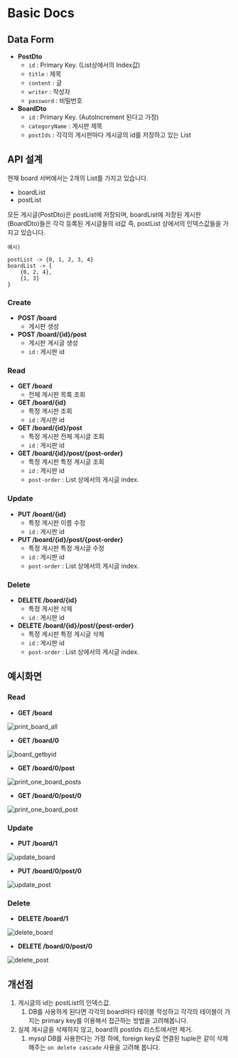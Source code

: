 # Basic Docs

## Data Form

- **PostDto**
    - `id` : Primary Key. (List상에서의 Index값)
    - `title` : 제목
    - `content` : 글
    - `writer` : 작성자
    - `password` : 비밀번호
- **BoardDto**
    - `id` : Primary Key. (AutoIncrement 된다고 가정)
    - `categoryName` : 게시판 제목
    - `postIds` : 각각의 게시판마다 게시글의 id를 저장하고 있는 List

## API 설계

현재 board 서버에서는 2개의 List를 가지고 있습니다.

- boardList
- postList

모든 게시글(PostDto)은 postList에 저장되며, boardList에 저장된 게시판(BoardDto)들은 각각 등록된 게시글들의 id값 즉, postList 상에서의
인덱스값들을 가지고 있습니다.

```
예시)

postList -> {0, 1, 2, 3, 4}
boardList -> {
	{0, 2, 4},
	{1, 3}
}
```

### Create

- **POST /board**
    - 게시판 생성
- **POST /board/{id}/post**
    - 게시판 게시글 생성
    - `id` : 게시판 id

### Read

- **GET /board**
    - 전체 게시판 목록 조회
- **GET /board/{id}**
    - 특정 게시판 조회
    - `id` : 게시판 id
- **GET /board/{id}/post**
    - 특정 게시판 전체 게시글 조회
    - `id` : 게시판 id
- **GET /board/{id}/post/{post-order}**
    - 특정 게시판 특정 게시글 조회
    - `id` : 게시판 id
    - `post-order` : List 상에서의 게시글 index.

### Update

- **PUT /board/{id}**
    - 특정 게시판 이름 수정
    - `id` : 게시판 id
- **PUT /board/{id}/post/{post-order}**
    - 특정 게시판 특정 게시글 수정
    - `id` : 게시판 id
    - `post-order` : List 상에서의 게시글 index.

### Delete

- **DELETE /board/{id}**
    - 특정 게시판 삭제
    - `id` : 게시판 id
- **DELETE /board/{id}/post/{post-order}**
    - 특정 게시판 특정 게시글 삭제
    - `id` : 게시판 id
    - `post-order` : List 상에서의 게시글 index.

## 예시화면

### Read

- **GET /board**

![print_board_all](https://user-images.githubusercontent.com/59648372/154988688-88957a6d-ad7f-4149-bcee-151b4a209a00.png)

- **GET /board/0**

![board_getbyid](https://user-images.githubusercontent.com/59648372/154989170-2cfd6d77-7354-48d2-a57b-2e9e0fd6194a.png)

- **GET /board/0/post**

![print_one_board_posts](https://user-images.githubusercontent.com/59648372/154988851-d9ed959b-3b2b-41c3-b47a-fa12cd9185b7.png)

- **GET /board/0/post/0**

![print_one_board_post](https://user-images.githubusercontent.com/59648372/154989231-4a5d1e54-d43c-4a34-aeb1-d9ba6f4902db.png)

### Update

- **PUT /board/1**

![update_board](https://user-images.githubusercontent.com/59648372/154989375-464601a5-9eb2-4f03-8c99-4d780968da2f.png)

- **PUT /board/0/post/0**

![update_post](https://user-images.githubusercontent.com/59648372/154989388-dd7884ef-9e11-4c31-a58e-cf5093c435aa.png)

### Delete

- **DELETE /board/1**

![delete_board](https://user-images.githubusercontent.com/59648372/154989545-ccbb191f-c977-4f38-809f-64317e5b6f0e.png)

- **DELETE /board/0/post/0**

![delete_post](https://user-images.githubusercontent.com/59648372/154989558-ba75396c-50c0-4b0b-abb9-03532fba7975.png)

## 개선점

1. 게시글의 id는 postList의 인덱스값. 
    1. DB를 사용하게 된다면 각각의 board마다 테이블 작성하고 각각의 테이블이 가지는 primary key를 이용해서 접근하는 방법을 고려해봅니다.
2. 실제 게시글을 삭제하지 않고, board의 postIds 리스트에서만 제거.
    1. mysql DB를 사용한다는 가정 하에,  foreign key로 연결된 tuple은 같이 삭제해주는 `on delete cascade` 사용을 고려해 봅니다.
